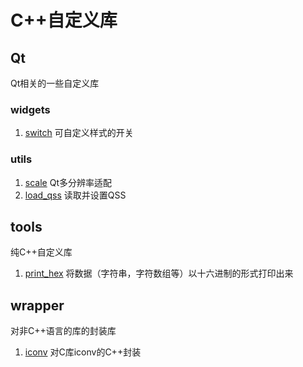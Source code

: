 # C++自定义库

## Qt
Qt相关的一些自定义库
### widgets
1. [switch](./src/qt/widgets/switch/)
可自定义样式的开关

### utils
1. [scale](./src/qt/utils/scale/)
Qt多分辨率适配
2. [load_qss](./src/qt/utils/load_qss/)
读取并设置QSS

## tools
纯C++自定义库
1. [print_hex](./src/tools/print_hex/)
将数据（字符串，字符数组等）以十六进制的形式打印出来

## wrapper
对非C++语言的库的封装库
1. [iconv](./src/wrapper/iconv/)
对C库iconv的C++封装
